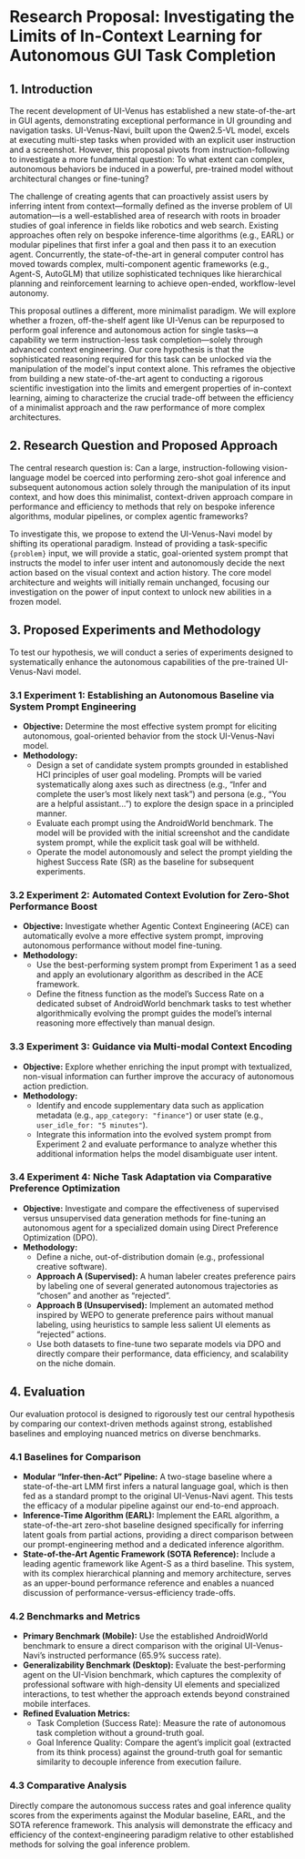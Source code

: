 # Research Proposal: Investigating the Limits of In-Context Learning for Autonomous GUI Task Completion

## 1. Introduction
The recent development of UI-Venus has established a new state-of-the-art in GUI agents, demonstrating exceptional performance in UI grounding and navigation tasks. UI-Venus-Navi, built upon the Qwen2.5-VL model, excels at executing multi-step tasks when provided with an explicit user instruction and a screenshot. However, this proposal pivots from instruction-following to investigate a more fundamental question: To what extent can complex, autonomous behaviors be induced in a powerful, pre-trained model without architectural changes or fine-tuning?

The challenge of creating agents that can proactively assist users by inferring intent from context—formally defined as the inverse problem of UI automation—is a well-established area of research with roots in broader studies of goal inference in fields like robotics and web search. Existing approaches often rely on bespoke inference-time algorithms (e.g., EARL) or modular pipelines that first infer a goal and then pass it to an execution agent. Concurrently, the state-of-the-art in general computer control has moved towards complex, multi-component agentic frameworks (e.g., Agent-S, AutoGLM) that utilize sophisticated techniques like hierarchical planning and reinforcement learning to achieve open-ended, workflow-level autonomy.

This proposal outlines a different, more minimalist paradigm. We will explore whether a frozen, off-the-shelf agent like UI-Venus can be repurposed to perform goal inference and autonomous action for single tasks—a capability we term instruction-less task completion—solely through advanced context engineering. Our core hypothesis is that the sophisticated reasoning required for this task can be unlocked via the manipulation of the model's input context alone. This reframes the objective from building a new state-of-the-art agent to conducting a rigorous scientific investigation into the limits and emergent properties of in-context learning, aiming to characterize the crucial trade-off between the efficiency of a minimalist approach and the raw performance of more complex architectures.

## 2. Research Question and Proposed Approach
The central research question is: Can a large, instruction-following vision-language model be coerced into performing zero-shot goal inference and subsequent autonomous action solely through the manipulation of its input context, and how does this minimalist, context-driven approach compare in performance and efficiency to methods that rely on bespoke inference algorithms, modular pipelines, or complex agentic frameworks?

To investigate this, we propose to extend the UI-Venus-Navi model by shifting its operational paradigm. Instead of providing a task-specific `{problem}` input, we will provide a static, goal-oriented system prompt that instructs the model to infer user intent and autonomously decide the next action based on the visual context and action history. The core model architecture and weights will initially remain unchanged, focusing our investigation on the power of input context to unlock new abilities in a frozen model.

## 3. Proposed Experiments and Methodology
To test our hypothesis, we will conduct a series of experiments designed to systematically enhance the autonomous capabilities of the pre-trained UI-Venus-Navi model.

### 3.1 Experiment 1: Establishing an Autonomous Baseline via System Prompt Engineering
- **Objective:** Determine the most effective system prompt for eliciting autonomous, goal-oriented behavior from the stock UI-Venus-Navi model.
- **Methodology:**
  - Design a set of candidate system prompts grounded in established HCI principles of user goal modeling. Prompts will be varied systematically along axes such as directness (e.g., “Infer and complete the user’s most likely next task”) and persona (e.g., “You are a helpful assistant...”) to explore the design space in a principled manner.
  - Evaluate each prompt using the AndroidWorld benchmark. The model will be provided with the initial screenshot and the candidate system prompt, while the explicit task goal will be withheld.
  - Operate the model autonomously and select the prompt yielding the highest Success Rate (SR) as the baseline for subsequent experiments.

### 3.2 Experiment 2: Automated Context Evolution for Zero-Shot Performance Boost
- **Objective:** Investigate whether Agentic Context Engineering (ACE) can automatically evolve a more effective system prompt, improving autonomous performance without model fine-tuning.
- **Methodology:**
  - Use the best-performing system prompt from Experiment 1 as a seed and apply an evolutionary algorithm as described in the ACE framework.
  - Define the fitness function as the model’s Success Rate on a dedicated subset of AndroidWorld benchmark tasks to test whether algorithmically evolving the prompt guides the model’s internal reasoning more effectively than manual design.

### 3.3 Experiment 3: Guidance via Multi-modal Context Encoding
- **Objective:** Explore whether enriching the input prompt with textualized, non-visual information can further improve the accuracy of autonomous action prediction.
- **Methodology:**
  - Identify and encode supplementary data such as application metadata (e.g., `app_category: "finance"`) or user state (e.g., `user_idle_for: "5 minutes"`).
  - Integrate this information into the evolved system prompt from Experiment 2 and evaluate performance to analyze whether this additional information helps the model disambiguate user intent.

### 3.4 Experiment 4: Niche Task Adaptation via Comparative Preference Optimization
- **Objective:** Investigate and compare the effectiveness of supervised versus unsupervised data generation methods for fine-tuning an autonomous agent for a specialized domain using Direct Preference Optimization (DPO).
- **Methodology:**
  - Define a niche, out-of-distribution domain (e.g., professional creative software).
  - **Approach A (Supervised):** A human labeler creates preference pairs by labeling one of several generated autonomous trajectories as “chosen” and another as “rejected”.
  - **Approach B (Unsupervised):** Implement an automated method inspired by WEPO to generate preference pairs without manual labeling, using heuristics to sample less salient UI elements as “rejected” actions.
  - Use both datasets to fine-tune two separate models via DPO and directly compare their performance, data efficiency, and scalability on the niche domain.

## 4. Evaluation
Our evaluation protocol is designed to rigorously test our central hypothesis by comparing our context-driven methods against strong, established baselines and employing nuanced metrics on diverse benchmarks.

### 4.1 Baselines for Comparison
- **Modular “Infer-then-Act” Pipeline:** A two-stage baseline where a state-of-the-art LMM first infers a natural language goal, which is then fed as a standard prompt to the original UI-Venus-Navi agent. This tests the efficacy of a modular pipeline against our end-to-end approach.
- **Inference-Time Algorithm (EARL):** Implement the EARL algorithm, a state-of-the-art zero-shot baseline designed specifically for inferring latent goals from partial actions, providing a direct comparison between our prompt-engineering method and a dedicated inference algorithm.
- **State-of-the-Art Agentic Framework (SOTA Reference):** Include a leading agentic framework like Agent-S as a third baseline. This system, with its complex hierarchical planning and memory architecture, serves as an upper-bound performance reference and enables a nuanced discussion of performance-versus-efficiency trade-offs.

### 4.2 Benchmarks and Metrics
- **Primary Benchmark (Mobile):** Use the established AndroidWorld benchmark to ensure a direct comparison with the original UI-Venus-Navi’s instructed performance (65.9% success rate).
- **Generalizability Benchmark (Desktop):** Evaluate the best-performing agent on the UI-Vision benchmark, which captures the complexity of professional software with high-density UI elements and specialized interactions, to test whether the approach extends beyond constrained mobile interfaces.
- **Refined Evaluation Metrics:**
  - Task Completion (Success Rate): Measure the rate of autonomous task completion without a ground-truth goal.
  - Goal Inference Quality: Compare the agent’s implicit goal (extracted from its think process) against the ground-truth goal for semantic similarity to decouple inference from execution failure.

### 4.3 Comparative Analysis
Directly compare the autonomous success rates and goal inference quality scores from the experiments against the Modular baseline, EARL, and the SOTA reference framework. This analysis will demonstrate the efficacy and efficiency of the context-engineering paradigm relative to other established methods for solving the goal inference problem.

